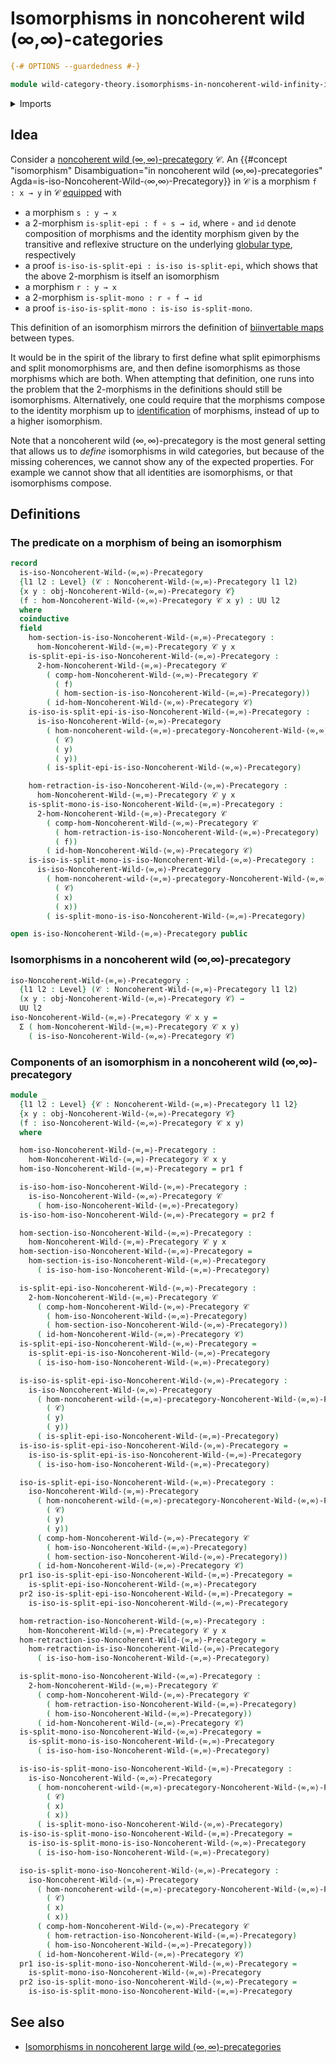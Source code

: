 # Isomorphisms in noncoherent wild (∞,∞)-categories

```agda
{-# OPTIONS --guardedness #-}

module wild-category-theory.isomorphisms-in-noncoherent-wild-infinity-infinity-precategories where
```

<details><summary>Imports</summary>

```agda
open import foundation.dependent-pair-types
open import foundation.universe-levels

open import wild-category-theory.noncoherent-wild-infinity-infinity-precategories
```

</details>

## Idea

Consider a
[noncoherent wild $(∞,∞)$-precategory](wild-category-theory.noncoherent-wild-infinity-infinity-precategories.md)
𝒞. An
{{#concept "isomorphism" Disambiguation="in noncoherent wild (∞,∞)-precategories" Agda=is-iso-Noncoherent-Wild-⟨∞,∞⟩-Precategory}}
in 𝒞 is a morphism `f : x → y` in 𝒞 [equipped](foundation.structure.md) with

- a morphism `s : y → x`
- a $2$-morphism `is-split-epi : f ∘ s → id`, where `∘` and `id` denote
  composition of morphisms and the identity morphism given by the transitive and
  reflexive structure on the underlying
  [globular type](structured-types.globular-types.md), respectively
- a proof `is-iso-is-split-epi : is-iso is-split-epi`, which shows that the
  above $2$-morphism is itself an isomorphism
- a morphism `r : y → x`
- a $2$-morphism `is-split-mono : r ∘ f → id`
- a proof `is-iso-is-split-mono : is-iso is-split-mono`.

This definition of an isomorphism mirrors the definition of
[biinvertable maps](foundation-core.equivalences.md) between types.

It would be in the spirit of the library to first define what split epimorphisms
and split monomorphisms are, and then define isomorphisms as those morphisms
which are both. When attempting that definition, one runs into the problem that
the $2$-morphisms in the definitions should still be isomorphisms.
Alternatively, one could require that the morphisms compose to the identity
morphism up to [identification](foundation-core.identity-types.md) of morphisms,
instead of up to a higher isomorphism.

Note that a noncoherent wild $(∞,∞)$-precategory is the most general setting
that allows us to _define_ isomorphisms in wild categories, but because of the
missing coherences, we cannot show any of the expected properties. For example
we cannot show that all identities are isomorphisms, or that isomorphisms
compose.

## Definitions

### The predicate on a morphism of being an isomorphism

```agda
record
  is-iso-Noncoherent-Wild-⟨∞,∞⟩-Precategory
  {l1 l2 : Level} (𝒞 : Noncoherent-Wild-⟨∞,∞⟩-Precategory l1 l2)
  {x y : obj-Noncoherent-Wild-⟨∞,∞⟩-Precategory 𝒞}
  (f : hom-Noncoherent-Wild-⟨∞,∞⟩-Precategory 𝒞 x y) : UU l2
  where
  coinductive
  field
    hom-section-is-iso-Noncoherent-Wild-⟨∞,∞⟩-Precategory :
      hom-Noncoherent-Wild-⟨∞,∞⟩-Precategory 𝒞 y x
    is-split-epi-is-iso-Noncoherent-Wild-⟨∞,∞⟩-Precategory :
      2-hom-Noncoherent-Wild-⟨∞,∞⟩-Precategory 𝒞
        ( comp-hom-Noncoherent-Wild-⟨∞,∞⟩-Precategory 𝒞
          ( f)
          ( hom-section-is-iso-Noncoherent-Wild-⟨∞,∞⟩-Precategory))
        ( id-hom-Noncoherent-Wild-⟨∞,∞⟩-Precategory 𝒞)
    is-iso-is-split-epi-is-iso-Noncoherent-Wild-⟨∞,∞⟩-Precategory :
      is-iso-Noncoherent-Wild-⟨∞,∞⟩-Precategory
        ( hom-noncoherent-wild-⟨∞,∞⟩-precategory-Noncoherent-Wild-⟨∞,∞⟩-Precategory
          ( 𝒞)
          ( y)
          ( y))
        ( is-split-epi-is-iso-Noncoherent-Wild-⟨∞,∞⟩-Precategory)

    hom-retraction-is-iso-Noncoherent-Wild-⟨∞,∞⟩-Precategory :
      hom-Noncoherent-Wild-⟨∞,∞⟩-Precategory 𝒞 y x
    is-split-mono-is-iso-Noncoherent-Wild-⟨∞,∞⟩-Precategory :
      2-hom-Noncoherent-Wild-⟨∞,∞⟩-Precategory 𝒞
        ( comp-hom-Noncoherent-Wild-⟨∞,∞⟩-Precategory 𝒞
          ( hom-retraction-is-iso-Noncoherent-Wild-⟨∞,∞⟩-Precategory)
          ( f))
        ( id-hom-Noncoherent-Wild-⟨∞,∞⟩-Precategory 𝒞)
    is-iso-is-split-mono-is-iso-Noncoherent-Wild-⟨∞,∞⟩-Precategory :
      is-iso-Noncoherent-Wild-⟨∞,∞⟩-Precategory
        ( hom-noncoherent-wild-⟨∞,∞⟩-precategory-Noncoherent-Wild-⟨∞,∞⟩-Precategory
          ( 𝒞)
          ( x)
          ( x))
        ( is-split-mono-is-iso-Noncoherent-Wild-⟨∞,∞⟩-Precategory)

open is-iso-Noncoherent-Wild-⟨∞,∞⟩-Precategory public
```

### Isomorphisms in a noncoherent wild (∞,∞)-precategory

```agda
iso-Noncoherent-Wild-⟨∞,∞⟩-Precategory :
  {l1 l2 : Level} (𝒞 : Noncoherent-Wild-⟨∞,∞⟩-Precategory l1 l2)
  (x y : obj-Noncoherent-Wild-⟨∞,∞⟩-Precategory 𝒞) →
  UU l2
iso-Noncoherent-Wild-⟨∞,∞⟩-Precategory 𝒞 x y =
  Σ ( hom-Noncoherent-Wild-⟨∞,∞⟩-Precategory 𝒞 x y)
    ( is-iso-Noncoherent-Wild-⟨∞,∞⟩-Precategory 𝒞)
```

### Components of an isomorphism in a noncoherent wild (∞,∞)-precategory

```agda
module _
  {l1 l2 : Level} {𝒞 : Noncoherent-Wild-⟨∞,∞⟩-Precategory l1 l2}
  {x y : obj-Noncoherent-Wild-⟨∞,∞⟩-Precategory 𝒞}
  (f : iso-Noncoherent-Wild-⟨∞,∞⟩-Precategory 𝒞 x y)
  where

  hom-iso-Noncoherent-Wild-⟨∞,∞⟩-Precategory :
    hom-Noncoherent-Wild-⟨∞,∞⟩-Precategory 𝒞 x y
  hom-iso-Noncoherent-Wild-⟨∞,∞⟩-Precategory = pr1 f

  is-iso-hom-iso-Noncoherent-Wild-⟨∞,∞⟩-Precategory :
    is-iso-Noncoherent-Wild-⟨∞,∞⟩-Precategory 𝒞
      ( hom-iso-Noncoherent-Wild-⟨∞,∞⟩-Precategory)
  is-iso-hom-iso-Noncoherent-Wild-⟨∞,∞⟩-Precategory = pr2 f

  hom-section-iso-Noncoherent-Wild-⟨∞,∞⟩-Precategory :
    hom-Noncoherent-Wild-⟨∞,∞⟩-Precategory 𝒞 y x
  hom-section-iso-Noncoherent-Wild-⟨∞,∞⟩-Precategory =
    hom-section-is-iso-Noncoherent-Wild-⟨∞,∞⟩-Precategory
      ( is-iso-hom-iso-Noncoherent-Wild-⟨∞,∞⟩-Precategory)

  is-split-epi-iso-Noncoherent-Wild-⟨∞,∞⟩-Precategory :
    2-hom-Noncoherent-Wild-⟨∞,∞⟩-Precategory 𝒞
      ( comp-hom-Noncoherent-Wild-⟨∞,∞⟩-Precategory 𝒞
        ( hom-iso-Noncoherent-Wild-⟨∞,∞⟩-Precategory)
        ( hom-section-iso-Noncoherent-Wild-⟨∞,∞⟩-Precategory))
      ( id-hom-Noncoherent-Wild-⟨∞,∞⟩-Precategory 𝒞)
  is-split-epi-iso-Noncoherent-Wild-⟨∞,∞⟩-Precategory =
    is-split-epi-is-iso-Noncoherent-Wild-⟨∞,∞⟩-Precategory
      ( is-iso-hom-iso-Noncoherent-Wild-⟨∞,∞⟩-Precategory)

  is-iso-is-split-epi-iso-Noncoherent-Wild-⟨∞,∞⟩-Precategory :
    is-iso-Noncoherent-Wild-⟨∞,∞⟩-Precategory
      ( hom-noncoherent-wild-⟨∞,∞⟩-precategory-Noncoherent-Wild-⟨∞,∞⟩-Precategory
        ( 𝒞)
        ( y)
        ( y))
      ( is-split-epi-iso-Noncoherent-Wild-⟨∞,∞⟩-Precategory)
  is-iso-is-split-epi-iso-Noncoherent-Wild-⟨∞,∞⟩-Precategory =
    is-iso-is-split-epi-is-iso-Noncoherent-Wild-⟨∞,∞⟩-Precategory
      ( is-iso-hom-iso-Noncoherent-Wild-⟨∞,∞⟩-Precategory)

  iso-is-split-epi-iso-Noncoherent-Wild-⟨∞,∞⟩-Precategory :
    iso-Noncoherent-Wild-⟨∞,∞⟩-Precategory
      ( hom-noncoherent-wild-⟨∞,∞⟩-precategory-Noncoherent-Wild-⟨∞,∞⟩-Precategory
        ( 𝒞)
        ( y)
        ( y))
      ( comp-hom-Noncoherent-Wild-⟨∞,∞⟩-Precategory 𝒞
        ( hom-iso-Noncoherent-Wild-⟨∞,∞⟩-Precategory)
        ( hom-section-iso-Noncoherent-Wild-⟨∞,∞⟩-Precategory))
      ( id-hom-Noncoherent-Wild-⟨∞,∞⟩-Precategory 𝒞)
  pr1 iso-is-split-epi-iso-Noncoherent-Wild-⟨∞,∞⟩-Precategory =
    is-split-epi-iso-Noncoherent-Wild-⟨∞,∞⟩-Precategory
  pr2 iso-is-split-epi-iso-Noncoherent-Wild-⟨∞,∞⟩-Precategory =
    is-iso-is-split-epi-iso-Noncoherent-Wild-⟨∞,∞⟩-Precategory

  hom-retraction-iso-Noncoherent-Wild-⟨∞,∞⟩-Precategory :
    hom-Noncoherent-Wild-⟨∞,∞⟩-Precategory 𝒞 y x
  hom-retraction-iso-Noncoherent-Wild-⟨∞,∞⟩-Precategory =
    hom-retraction-is-iso-Noncoherent-Wild-⟨∞,∞⟩-Precategory
      ( is-iso-hom-iso-Noncoherent-Wild-⟨∞,∞⟩-Precategory)

  is-split-mono-iso-Noncoherent-Wild-⟨∞,∞⟩-Precategory :
    2-hom-Noncoherent-Wild-⟨∞,∞⟩-Precategory 𝒞
      ( comp-hom-Noncoherent-Wild-⟨∞,∞⟩-Precategory 𝒞
        ( hom-retraction-iso-Noncoherent-Wild-⟨∞,∞⟩-Precategory)
        ( hom-iso-Noncoherent-Wild-⟨∞,∞⟩-Precategory))
      ( id-hom-Noncoherent-Wild-⟨∞,∞⟩-Precategory 𝒞)
  is-split-mono-iso-Noncoherent-Wild-⟨∞,∞⟩-Precategory =
    is-split-mono-is-iso-Noncoherent-Wild-⟨∞,∞⟩-Precategory
      ( is-iso-hom-iso-Noncoherent-Wild-⟨∞,∞⟩-Precategory)

  is-iso-is-split-mono-iso-Noncoherent-Wild-⟨∞,∞⟩-Precategory :
    is-iso-Noncoherent-Wild-⟨∞,∞⟩-Precategory
      ( hom-noncoherent-wild-⟨∞,∞⟩-precategory-Noncoherent-Wild-⟨∞,∞⟩-Precategory
        ( 𝒞)
        ( x)
        ( x))
      ( is-split-mono-iso-Noncoherent-Wild-⟨∞,∞⟩-Precategory)
  is-iso-is-split-mono-iso-Noncoherent-Wild-⟨∞,∞⟩-Precategory =
    is-iso-is-split-mono-is-iso-Noncoherent-Wild-⟨∞,∞⟩-Precategory
      ( is-iso-hom-iso-Noncoherent-Wild-⟨∞,∞⟩-Precategory)

  iso-is-split-mono-iso-Noncoherent-Wild-⟨∞,∞⟩-Precategory :
    iso-Noncoherent-Wild-⟨∞,∞⟩-Precategory
      ( hom-noncoherent-wild-⟨∞,∞⟩-precategory-Noncoherent-Wild-⟨∞,∞⟩-Precategory
        ( 𝒞)
        ( x)
        ( x))
      ( comp-hom-Noncoherent-Wild-⟨∞,∞⟩-Precategory 𝒞
        ( hom-retraction-iso-Noncoherent-Wild-⟨∞,∞⟩-Precategory)
        ( hom-iso-Noncoherent-Wild-⟨∞,∞⟩-Precategory))
      ( id-hom-Noncoherent-Wild-⟨∞,∞⟩-Precategory 𝒞)
  pr1 iso-is-split-mono-iso-Noncoherent-Wild-⟨∞,∞⟩-Precategory =
    is-split-mono-iso-Noncoherent-Wild-⟨∞,∞⟩-Precategory
  pr2 iso-is-split-mono-iso-Noncoherent-Wild-⟨∞,∞⟩-Precategory =
    is-iso-is-split-mono-iso-Noncoherent-Wild-⟨∞,∞⟩-Precategory
```

## See also

- [Isomorphisms in noncoherent large wild $(∞,∞)$-precategories](wild-category-theory.isomorphisms-in-noncoherent-large-wild-infinity-infinity-precategories.md)
